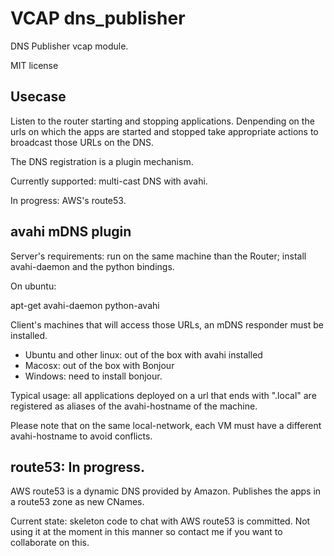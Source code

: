 # VCAP dns_publisher
DNS Publisher vcap module.

MIT license

## Usecase
Listen to the router starting and stopping applications.
Denpending on the urls on which the apps are started and stopped take appropriate actions
to broadcast those URLs on the DNS.

The DNS registration is a plugin mechanism.

Currently supported: multi-cast DNS with avahi.

In progress: AWS's route53.

## avahi mDNS plugin
Server's requirements: run on the same machine than the Router; install avahi-daemon and the python bindings.

On ubuntu:

   apt-get avahi-daemon python-avahi


Client's machines that will access those URLs, an mDNS responder must be installed.
- Ubuntu and other linux: out of the box with avahi installed
- Macosx: out of the box with Bonjour
- Windows: need to install bonjour.

Typical usage: all applications deployed on a url that ends with ".local" 
are registered as aliases of the avahi-hostname of the machine.

Please note that on the same local-network, each VM must have a different avahi-hostname to avoid conflicts.

## route53: In progress.
AWS route53 is a dynamic DNS provided by Amazon.
Publishes the apps in a route53 zone as new CNames.

Current state: skeleton code to chat with AWS route53 is committed.
Not using it at the moment in this manner so contact me if you want to collaborate on this.

